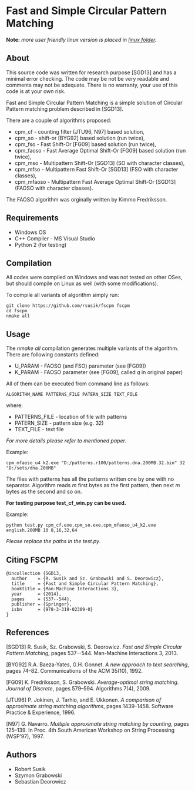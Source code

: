 # Fast and Simple Circular Pattern Matching

**Note:** *more user friendly linux version is placed in [linux folder](https://github.com/rsusik/fscpm/tree/master/linux).*

## About
This source code was written for research purpose [SGD13] and has a minimal error checking.
The code may be not be very readable and comments may not be adequate.
There is no warranty, your use of this code is at your own risk.

Fast and Simple Circular Pattern Matching is a simple solution
of Circular Pattern matching problem described in [SGD13].

There are a couple of algorithms proposed:
* cpm_cf     - counting filter [JTU96, N97] based solution,
* cpm_so     - shift-or [BYG92] based solution (run twice),
* cpm_fso    - Fast Shift-Or [FG09] based solution (run twice),
* cpm_faoso  - Fast Average Optimal Shift-Or [FG09] based solution (run twice),
* cpm_mso    - Multipattern Shift-Or [SGD13] (SO with character classes),
* cpm_mfso   - Multipattern Fast Shift-Or [SGD13] (FSO with character classes),
* cpm_mfaoso - Multipattern Fast Average Optimal Shift-Or [SGD13] (FAOSO with character classes).

The FAOSO algorithm was orginally written by Kimmo Fredriksson.

## Requirements

* Windows OS
* C++ Compiler - MS Visual Studio
* Python 2 (for testing)

## Compilation

All codes were compiled on Windows and was not tested on other OSes, but
should compile on Linux as well (with some modifications).

To compile all variants of algorithm simply run:

```shell
git clone https://github.com/rsusik/fscpm fscpm
cd fscpm
nmake all
```

## Usage

The *nmake all* compilation generates multiple variants of the algorithm.
There are following constants defined:
* U_PARAM - FAOSO (and FSO) parameter (see [FG09])
* K_PARAM - FAOSO parameter (see [FG09], called *q* in original paper)

All of them can be executed from command line as follows:

```shell
ALGORITHM_NAME PATTERNS_FILE PATERN_SIZE TEXT_FILE
```
where:
* PATTERNS_FILE - location of file with patterns
* PATERN_SIZE - pattern size (e.g. 32)
* TEXT_FILE - text file

*For more details please refer to mentioned paper.*

Example:
```shell
cpm_mfaoso_u4_k2.exe "D:/patterns.r100/patterns.dna.200MB.32.bin" 32 "D:/sets/dna.200MB"
```

The files with patterns has all the patterns written one by one with no separator.
Algorithm reads *m* first bytes as the first pattern, then next *m* bytes as the second and so on.

**For testing purpose test_cf_win.py can be used.**

Example:
```shell
python test.py cpm_cf.exe,cpm_so.exe,cpm_mfaoso_u4_k2.exe english.200MB 10 8,16,32,64
```

*Please replace the paths in the test.py*.

## Citing FSCPM
```
@incollection {SGD13,
  author    = {R. Susik and Sz. Grabowski and S. Deorowicz},
  title     = {Fast and Simple Circular Pattern Matching},
  booktitle = {Man-Machine Interactions 3},
  year      = {2014},
  pages     = {537--544},
  publisher = {Springer},
  isbn      = {978-3-319-02309-0}
}
```

## References

[SGD13] R. Susik, Sz. Grabowski, S. Deorowicz.
*Fast and Simple Circular Pattern Matching*,
pages 537--544. Man-Machine Interactions 3, 2013.

[BYG92] R.A. Baeza-Yates, G.H. Gonnet.
*A new approach to text searching*,
pages 74–82. Communications of the ACM 35(10), 1992.

[FG09] K. Fredriksson, S. Grabowski.
*Average-optimal string matching. Journal of Discrete*,
pages 579–594. Algorithms 7(4), 2009.

[JTU96] P. Jokinen, J. Tarhio, and E. Ukkonen.
*A comparison of approximate string matching algorithms*,
pages 1439–1458. Software Practice & Experience, 1996.

[N97] G. Navarro.
*Multiple approximate string matching by counting*,
pages 125–139. In Proc. 4th South American Workshop on String Processing (WSP’97), 1997.


## Authors
* Robert Susik
* Szymon Grabowski
* Sebastian Deorowicz

